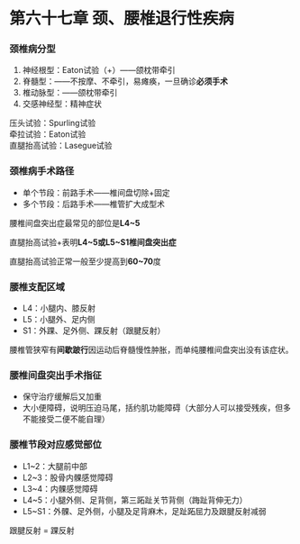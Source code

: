 # 第六十七章 颈、腰椎退行性疾病

### 颈椎病分型

1. 神经根型：Eaton试验（+）——颌枕带牵引
1. 脊髓型：——不按摩、不牵引，易瘫痪，一旦确诊**必须手术**
1. 椎动脉型：——颌枕带牵引
1. 交感神经型：精神症状

压头试验：Spurling试验  
牵拉试验：Eaton试验  
直腿抬高试验：Lasegue试验

### 颈椎病手术路径

- 单个节段：前路手术——椎间盘切除+固定
- 多个节段：后路手术——椎管扩大成型术

腰椎间盘突出症最常见的部位是**L4~5**

直腿抬高试验+表明**L4~5或L5~S1椎间盘突出症**

直腿抬高试验正常一般至少提高到**60~70**度

### 腰椎支配区域

- L4：小腿内、膝反射
- L5：小腿外、足内侧
- S1：外踝、足外侧、踝反射（跟腱反射）

腰椎管狭窄有**间歇跛行**因运动后脊髓慢性肿胀，而单纯腰椎间盘突出没有该症状。

### 腰椎间盘突出手术指征

- 保守治疗缓解后又加重
- 大小便障碍，说明压迫马尾，括约肌功能障碍（大部分人可以接受残疾，但多不能接受二便不能自理）

### 腰椎节段对应感觉部位

- L1~2：大腿前中部
- L2~3：股骨内髁感觉障碍
- L3~4：内髁感觉障碍
- L4~5：小腿外侧、足背侧，第三跖趾关节背侧（踇趾背伸无力）
- L5~S1：外髁、足外侧，小腿及足背麻木，足趾跖屈力及跟腱反射减弱

跟腱反射 = 踝反射
